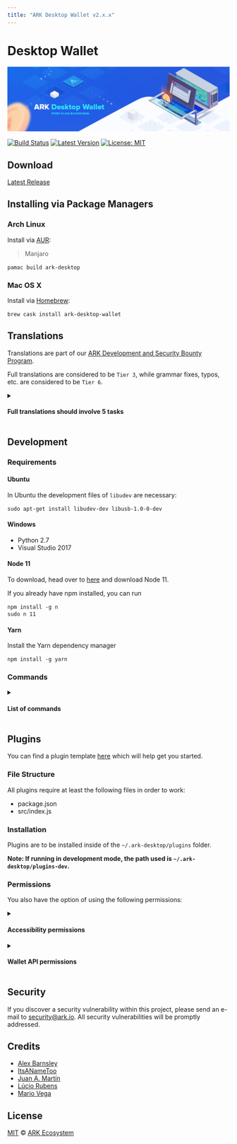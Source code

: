 ```yaml
---
title: "ARK Desktop Wallet v2.x.x"
---
```


# Desktop Wallet

![ARK Desktop](./assets/desktop/banner.png)

[![Build Status](https://badgen.now.sh/circleci/github/ARKEcosystem/desktop-wallet)](https://circleci.com/gh/ARKEcosystem/desktop-wallet)
[![Latest Version](https://badgen.now.sh/github/release/ARKEcosystem/desktop-wallet)](https://github.com/ARKEcosystem/desktop-wallet/releases)
[![License: MIT](https://badgen.now.sh/badge/license/MIT/green)](https://opensource.org/licenses/MIT)

## Download

[Latest Release](https://github.com/ARKEcosystem/ark-desktop/releases)

## Installing via Package Managers

### Arch Linux

Install via [AUR](https://aur.archlinux.org/packages/ark-desktop):

> Manjaro

```shell
pamac build ark-desktop
```

### Mac OS X

Install via [Homebrew](https://brew.sh/):

```shell
brew cask install ark-desktop-wallet
```

## Translations

Translations are part of our [ARK Development and Security Bounty Program](https://blog.ark.io/ark-development-and-security-bounty-program-a95122d06879).

Full translations are considered to be `Tier 3`, while grammar fixes, typos, etc. are considered to be `Tier 6`.

<details>
<summary>
  <h4>Full translations should involve 5 tasks</h4>
</summary>

- Create a pull request for the language you are going to translate. If you have doubts about something, use English to explain them.
- Translate the textual content of the application, using the [English language file](https://github.com/ARKEcosystem/desktop-wallet/blob/develop/src/renderer/i18n/locales/en-US.js) as the reference. To do that, a new file, with the language locale code should be created. The name of the file should be a valid [RFC 5646](https://tools.ietf.org/html/rfc5646) and should be located at `src/renderer/i18n/locales/LANGUAGE.js`. Thanks to [vue-i18n-extract](https://github.com/pixari/vue-i18n-extract), it is possible to execute `yarn i18n src/renderer/i18n/locales/LANGUAGE.js` to find suggestions of missing translations.
- Add the language to the [English language file](https://github.com/ARKEcosystem/desktop-wallet/blob/develop/src/renderer/i18n/locales/en-US.js) at the `LANGUAGES` key.
- Update the [date and time formats file](https://github.com/ARKEcosystem/desktop-wallet/blob/develop/src/renderer/i18n/date-time-formats.js) to include the short and long format that are used commonly by native speakers.
- Update the [number formats file](https://github.com/ARKEcosystem/desktop-wallet/blob/develop/src/renderer/i18n/number-formats.js) to include the preferred way of displaying currencies used commonly by native speakers.
- Add the language at the `I18N.enabledLocales` array at the [main configuration file](https://github.com/ARKEcosystem/desktop-wallet/blob/develop/config/index.js). This step is necessary to make the language would not be available.
- Execute the application. Go to the [ development section](https://github.com/ARKEcosystem/desktop-wallet#development) to learn how to install the requirements and execute it.

</details>

## Development

### Requirements

#### Ubuntu

In Ubuntu the development files of `libudev` are necessary:

```
sudo apt-get install libudev-dev libusb-1.0-0-dev
```

#### Windows

- Python 2.7
- Visual Studio 2017

#### Node 11

To download, head over to [here](https://nodejs.org/en/) and download Node 11.

If you already have npm installed, you can run

```
npm install -g n
sudo n 11
```

#### Yarn

Install the Yarn dependency manager

```
npm install -g yarn
```

### Commands

<details>
<summary>
  <h4>List of commands</h4>
</summary>

```bash
# Install Dependencies
yarn install

# Execute the application. Making changes in the code, updates the application (hot reloading).
yarn dev

# Lint all JS/Vue files in `src` and `__tests__`
yarn lint

# Lint, and fix, all JS/Vue files in `src` and `__tests__`
yarn lint:fix

# Check That All Dependencies Are Used
yarn depcheck

# Collect the Code and Produce a Compressed File
yarn pack

# Build Electron Application for Production (Current OS)
yarn build

# Build Electron Application for Production (Windows)
yarn build:win

# Build Electron Application for Production (Mac)
yarn build:mac

# Build Electron Application for Production (Linux)
yarn build:linux

# Run Unit and End-to-End Tests
yarn test

# Run Unit Tests
yarn test:unit

# Run Unit Tests and Generate and Display the Coverage Report
yarn test:unit:coverage

# Run Unit Tests and Watch for Changes to Re-Run the Tests
yarn test:unit:watch

# Run end-to-end tests, without building the application
yarn test:e2e

# Build the Application and Run End-to-End Tests
yarn test:e2e:full

# List What Translations Are Missing or Unused on a Specific Language. It Could Capture Suggestions That Are Not Accurate
yarn i18n 'src/renderer/i18n/locales/LANGUAGE.js'

# List What English Messages Are Missing or Unused (English Is the Default Language)
yarn i18n:en-US

# List What Translations Are Missing or Unused on Every Language
yarn i18n:all
```

</details>

## Plugins

You can find a plugin template [here](https://github.com/ark-ecosystem-desktop-plugins/template) which will help get you started.

### File Structure

All plugins require at least the following files in order to work: 

- package.json
- src/index.js

### Installation

Plugins are to be installed inside of the `~/.ark-desktop/plugins` folder.

**Note: If running in development mode, the path used is `~/.ark-desktop/plugins-dev`.**

### Permissions

You also have the option of using the following permissions:

<details>
<summary>
  <h4>Accessibility permissions</h4>
</summary>

#### COMPONENTS
Load in custom components.

To be used in combination with other permissions:

- ROUTES
- MENU_ITEMS
- AVATARS
- WALLET_TABS

#### ROUTES

Loads additional routes into the Desktop Wallet.

To be used in combination with other permissions:

- COMPONENTS
- MENU_ITEMS

#### MENU_ITEMS

Loads custom menu items into the Desktop Wallet for the sidebar.

To be used in combination with other permissions:

- ROUTES (required)
- COMPONENTS

#### AVATARS

Plugin contains custom components.

Can be used in combination with the COMPONENTS permission.

#### WALLET_TABS

Allow showing an additional tab/page on the Wallet screen.

Can be used in combination with the COMPONENTS permission.

#### THEMES

Allow additional custom themes for the Desktop Wallet.

</details>

<details>
<summary>
  <h4>Wallet API permissions</h4>
</summary>

#### UI_COMPONENTS

Allow access to the standard Desktop Wallet components used throughout. This gives plugins the ability to look and feel like they are a part of the application.

**`walletApi.components.Button`**

Allows access to all of the Button components:

- ButtonClipboard
- ButtonClose
- ButtonGeneric
- ButtonLayout
- ButtonLetter
- ButtonModal
- ButtonReload
- ButtonSwitch

**`walletApi.components.Collapse`**

Allows access to all of the Collapse components:

- Collapse
- CollapseAccordion

**`walletApi.components.Input`**

Allows access to all of the Input components:

- InputAddress
- InputCurrency
- InputDelegate
- InputFee
- InputField
- InputLanguage
- InputPassword
- InputSelect
- InputSwitch
- InputText

**`walletApi.components.ListDivided`**

Allows access to all of the ListDivided components:

- ListDivided
- ListDividedItem

**`walletApi.components.Loader`**

Allows access to the Loader component

**`walletApi.components.Menu`**

Allows access to all of the Menu components:

- MenuDropdown
- MenuDropdownAlternativeHandler
- MenuDropdownHandler
- MenuDropdownItem
- MenuNavigation
- MenuNavigationItem
- MenuOptions
- MenuOptionsItem
- MenuStep
- MenuStepItem
- MenuTab
- MenuTabItem

**`walletApi.components.TableWrapper`**

Allows access to the TableWrapper component

#### WEBFRAME

Allow showing remote URL pages within a frame. For example, showing the explorer within a page on the Desktop Wallet.

**`walletApi.components.WebFrame`**

#### EVENTS

Allow access to the Desktop Wallet events. For example, an event is triggered every time a new transaction is received.

**`walletApi.eventBus.on(event, callback)`**

Used to listen for an event

**`walletApi.eventBus.off(event, callback)`**

Used to disable listening for an event

**`walletApi.eventBus.emit(event, data)`**

Used to send data to trigger events elsewhere

#### AUDIO

Allow access to play audio from within the Desktop Wallet. For example, they could be used as an announcement for a new transaction.

**`AudioContext`**

#### ALERTS

Allow access to the Desktop Wallet alerts. For example, they could be used for notifications.

**`walletApi.alert.error(...)`**

Trigger an error notification alert

**`walletApi.alert.success(...)`**

Trigger an success notification alert

**`walletApi.alert.info(...)`**

Trigger an info notification alert

**`walletApi.alert.warn(...)`**

Trigger an warn notification alert

#### MESSAGING

Allow WebFrame to have access to a one-way messaging system. E.g. trigger a plugin change when a button is pressed on an external page inside the WebFrame component.

Run `sendToHost(event, data)` from within a WebFrame to trigger a messaging event.

**`walletApi.messages.on(action, eventCallback)`**

Listen for a message from within the WebFrame

#### STORAGE

Allow storing data within the Desktop Wallet, using a key-value pair.

**`walletApi.storage.get(key)`**

Get a single value from the store based on key

**`walletApi.storage.set(key, value)`**

Set a value in the store.

**`walletApi.storage.getOptions()`**

Get all values from the store for the plugin.

#### HTTP

Allow performing external web requests. E.g. accessing the API of a third-party provider. 

**Note: This relies on a whitelist being provided within the `package.json` file**

**`sandbox.walletApi.http.get(url, opts)`**

Perform a GET request

**`sandbox.walletApi.http.post(url, opts)`**

Perform a POST request

#### PEER_CURRENT

Allows access to the currently connected peer. E.g. to fetch additional data from the network.

**`sandbox.walletApi.peers.current.get(url, timeout = 3000)`**

Perform a GET request on the network

**`sandbox.walletApi.peers.current.post(url, timeout = 3000)`**

Perform a POST request on the network

#### PROFILE_CURRENT

Get the currently active profile. E.g. to provide a list of wallets for the user to choose from.

**`sandbox.walletApi.profiles.getCurrent()`**

#### PROFILE_ALL

Get all available profiles. E.g. to provide a list of wallets for the user to choose from which could be network independent.

**`sandbox.walletApi.profiles.all`**

</details>

## Security

If you discover a security vulnerability within this project, please send an e-mail to security@ark.io. All security vulnerabilities will be promptly addressed.

## Credits

- [Alex Barnsley](https://github.com/alexbarnsley)
- [ItsANameToo](https://github.com/ItsANameToo)
- [Juan A. Martín](https://github.com/j-a-m-l)
- [Lúcio Rubens](https://github.com/luciorubeens)
- [Mario Vega](https://github.com/mvega3)

## License

[MIT](LICENSE) © [ARK Ecosystem](https://ark.io)
